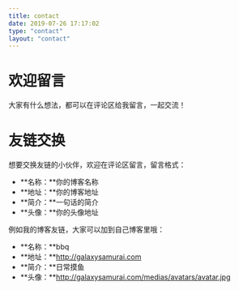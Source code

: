 ```yaml
---
title: contact
date: 2019-07-26 17:17:02
type: "contact"
layout: "contact"
---
```


# 欢迎留言
大家有什么想法，都可以在评论区给我留言，一起交流！

# 友链交换
想要交换友链的小伙伴，欢迎在评论区留言，留言格式：
* **名称：**你的博客名称
* **地址：**你的博客地址
* **简介：**一句话的简介
* **头像：**你的头像地址

例如我的博客友链，大家可以加到自己博客里哦：
* **名称：**bbq
* **地址：**http://galaxysamurai.com
* **简介：**日常摸鱼
* **头像：**http://galaxysamurai.com/medias/avatars/avatar.jpg
